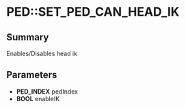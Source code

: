# PED::SET_PED_CAN_HEAD_IK

## Summary
Enables/Disables head ik

## Parameters
* **PED_INDEX** pedIndex
* **BOOL** enableIK
